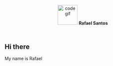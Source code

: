 <!DOCTYPE html>
<html lang="pt-br">
<head>
    <meta charset="UTF-8">
    <meta name="viewport" content="width=device-width, initial-scale=1.0">
    <link rel="stylesheet" type="text/css" href="main.css" />


</head>
<body>
    
<header>
        <img src="https://cdn.dribbble.com/users/1708950/screenshots/4188877/developer_med.gif" alt="code gif" width="64"/>   
        <strong> Rafael Santos</strong>
</header>

<main>
    <h2>Hi there </h2>
    <p> My name is Rafael</p>
</main>

</body>
</html>